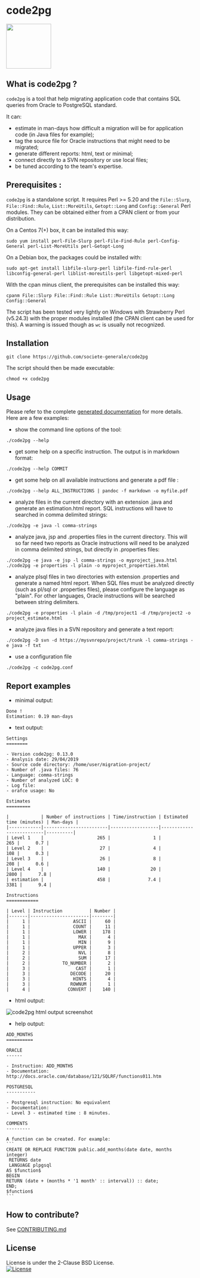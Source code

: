 code2pg
=======

<img src="./doc/logo_code _2_pg.png" width="120">


What is code2pg ?
--------------

`code2pg` is a tool that help migrating application code that contains SQL queries from Oracle to PostgreSQL standard.

It can:
- estimate in man-days how difficult a migration will be for application code (in Java files for example);
- tag the source file for Oracle instructions that might need to be migrated;
- generate different reports: html, text or minimal;
- connect directly to a SVN repository or use local files;
- be tuned according to the team's expertise.

Prerequisites :
-------------

`code2pg` is a standalone script. It requires Perl >= 5.20 and the `File::Slurp`, `File::Find::Rule`, `List::MoreUtils`, `Getopt::Long` and `Config::General` Perl modules. They can be obtained either from a CPAN client or from your distribution.

On a Centos 7(+) box, it can be installed this way:

```
sudo yum install perl-File-Slurp perl-File-Find-Rule perl-Config-General perl-List-MoreUtils perl-Getopt-Long
```

On a Debian box, the packages could be installed with:

```
sudo apt-get install libfile-slurp-perl libfile-find-rule-perl libconfig-general-perl liblist-moreutils-perl libgetopt-mixed-perl
```

With the cpan minus client, the prerequisites can be installed this way:

```
cpanm File::Slurp File::Find::Rule List::MoreUtils Getopt::Long Config::General
```

The script has been tested very lightly on Windows with Strawberry Perl (v5.24.3) with the proper modules installed (the CPAN client can be used for this). A warning is issued though as `wc` is usually not recognized.

Installation
------------

```
git clone https://github.com/societe-generale/code2pg
```

The script should then be made executable:

```
chmod +x code2pg
```

Usage
-----

Please refer to the complete [generated documentation](https://github.com/societe-generale/code2pg/blob/master/doc/code2pg.pod) for more details. Here are a few examples:

- show the command line options of the tool:
```
./code2pg --help
```
- get some help on a specific instruction. The output is in markdown format:
```
./code2pg --help COMMIT
```
- get some help on all available instructions and generate a pdf file :
```
./code2pg --help ALL_INSTRUCTIONS | pandoc -f markdown -o myfile.pdf
```
- analyze files in the current directory with an extension .java and generate an estimation.html report. SQL instructions will have to searched in comma delimited strings:
```
./code2pg -e java -l comma-strings
```
- analyze java, jsp and .properties files in the current directory. This will so far need two reports as Oracle instructions will need to be analyzed in comma delimited strings, but directly in .properties files:
```
./code2pg -e java -e jsp -l comma-strings -o myproject_java.html
./code2pg -e properties -l plain -o myproject_properties.html
```
- analyze plsql files in two directories with extension .properties and generate a named html report. When SQL files must be analyzed directly (such as pl/sql or .properties files), please configure the language as "plain". For other languages, Oracle instructions will be searched between string delimiters.
```
./code2pg -e properties -l plain -d /tmp/project1 -d /tmp/project2 -o project_estimate.html
```
- analyze java files in a SVN repository and generate a text report:
```
./code2pg -D svn -d https://mysvnrepo/project/trunk -l comma-strings -e java -f txt
```
- use a configuration file
```
./code2pg -c code2pg.conf
```

Report examples
---------------

- minimal output:

```
Done !
Estimation: 0.19 man-days
```

- text output:

```
Settings
========

- Version code2pg: 0.13.0
- Analysis date: 29/04/2019
- Source code directory: /home/user/migration-project/
- Number of .java files: 76
- Language: comma-strings
- Number of analyzed LOC: 0
- Log file: 
- orafce usage: No

Estimates
=========

|            | Number of instructions | Time/instruction | Estimated time (minutes) | Man-days |
|------------|------------------------|------------------|--------------------------|----------|
| Level 1    |                    265 |                1 |                      265 |      0.7 |
| Level 2    |                     27 |                4 |                      108 |      0.3 |
| Level 3    |                     26 |                8 |                      208 |      0.6 |
| Level 4    |                    140 |               20 |                     2800 |      7.8 |
| estimation |                    458 |              7.4 |                     3381 |      9.4 |

Instructions
============

| Level | Instruction          | Number |
|-------|----------------------|--------|
|     1 |                ASCII |     60 |
|     1 |                COUNT |     11 |
|     1 |                LOWER |    178 |
|     1 |                  MAX |      4 |
|     1 |                  MIN |      9 |
|     1 |                UPPER |      3 |
|     2 |                  NVL |      8 |
|     2 |                  SUM |     17 |
|     2 |            TO_NUMBER |      2 |
|     3 |                 CAST |      1 |
|     3 |               DECODE |     20 |
|     3 |                HINTS |      4 |
|     3 |               ROWNUM |      1 |
|     4 |              CONVERT |    140 |
```

- html output: 

![code2pg html output screenshot](doc/code2pg_report_html.jpg)

- help output:
````
ADD_MONTHS
==========

ORACLE
------

- Instruction: ADD_MONTHS
- Documentation: http://docs.oracle.com/database/121/SQLRF/functions011.htm

POSTGRESQL
-----------

- Postgresql instruction: No equivalent
- Documentation: 
- Level 3 - estimated time : 8 minutes.

COMMENTS
---------

A function can be created. For example: 
```
CREATE OR REPLACE FUNCTION public.add_months(date date, months integer)
 RETURNS date
 LANGUAGE plpgsql
AS $function$
BEGIN
RETURN (date + (months * '1 month' :: interval)) :: date;
END;
$function$
```
````

How to contribute?
------------------

See [CONTRIBUTING.md](CONTRIBUTING.md)

License
--------
License is under the 2-Clause BSD License.  
[![License](https://img.shields.io/badge/License-BSD%202--Clause-orange.svg)](LICENSE.md)
